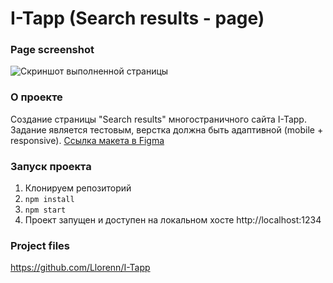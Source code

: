 # I-Tapp (Search results - page)

### Page screenshot
![Скриншот выполненной страницы](https://github.com/Llorenn/I-Tapp/blob/main/Screenshot%20for%20readme.png)

### О проекте
Создание страницы "Search results" многостраничного сайта I-Tapp. Задание является тестовым, верстка должна быть адаптивной (mobile + responsive). [Ссылка макета в Figma](https://www.figma.com/file/HshoIju42mNauM4SxkPB4g/I-Tapp-Copy?node-id=115%3A1170 "Нужно нажать, чтобы перейти)")

### Запуск проекта
1. Клонируем репозиторий
2. `npm install`
3. `npm start`
4. Проект запущен и доступен на локальном хосте http://localhost:1234

### Project files
https://github.com/Llorenn/I-Tapp
